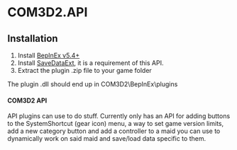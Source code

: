 # COM3D2.API

## Installation
1. Install [BepInEx v5.4+](https://github.com/BepInEx/BepInEx/releases)
2. Install [SaveDataExt](https://github.com/krypto5863/COM3D2.SaveDataExt), it is a requirement of this API.
3. Extract the plugin .zip file to your game folder

The plugin .dll should end up in COM3D2\BepInEx\plugins

#### COM3D2 API
API plugins can use to do stuff. Currently only has an API for adding buttons to the SystemShortcut (gear icon) menu, a way to set game version limits, add a new category button and add a controller to a maid you can use to dynamically work on said maid and save/load data specific to them.
